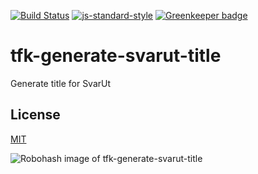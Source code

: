 [![Build Status](https://travis-ci.org/telemark/tfk-generate-svarut-title.svg?branch=master)](https://travis-ci.org/telemark/tfk-generate-svarut-title)
[![js-standard-style](https://img.shields.io/badge/code%20style-standard-brightgreen.svg?style=flat)](https://github.com/feross/standard)
[![Greenkeeper badge](https://badges.greenkeeper.io/telemark/tfk-generate-svarut-title.svg)](https://greenkeeper.io/)

# tfk-generate-svarut-title

Generate title for SvarUt

## License

[MIT](LICENSE)

![Robohash image of tfk-generate-svarut-title](https://robots.kebabstudios.party/tfk-generate-svarut-title.png "Robohash image of tfk-generate-svarut-title")